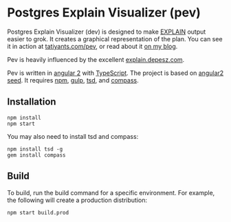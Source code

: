 # Postgres Explain Visualizer (pev)

Postgres Explain Visualizer (dev) is designed to make [EXPLAIN](http://www.postgresql.org/docs/current/static/sql-explain.html) output easier to grok. It creates a graphical representation of the plan. You can see it in action at [tatiyants.com/pev](http://tatiyants.com/pev/), or read about it [on my blog](http://tatiyants.com/postgres-query-plan-visualization/).

Pev is heavily influenced by the excellent [explain.depesz.com](http://explain.depesz.com/).

Pev is written in [angular 2](https://angular.io/) with [TypeScript](http://www.typescriptlang.org/). The project is based on [angular2 seed](https://github.com/mgechev/angular2-seed). It requires [npm](https://www.npmjs.com/), [gulp](http://gulpjs.com/), [tsd](http://definitelytyped.org/tsd/), and [compass](http://compass-style.org/).


## Installation

```
npm install
npm start
```

You may also need to install tsd and compass:

```
npm install tsd -g
gem install compass
```

## Build
To build, run the build command for a specific environment. For example, the following will create a production distribution:

```
npm start build.prod
```

